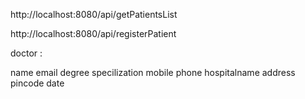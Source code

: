 
http://localhost:8080/api/getPatientsList

http://localhost:8080/api/registerPatient


doctor :

name email degree specilization mobile phone hospitalname address pincode date